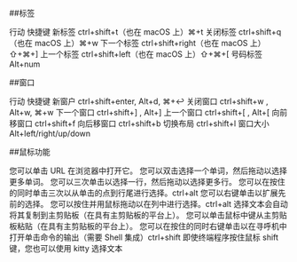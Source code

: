 ##标签

行动    	快捷键
新标签  	ctrl+shift+t（也在 macOS 上）⌘+t
关闭标签	ctrl+shift+q（也在 macOS 上）⌘+w
下一个标签	ctrl+shift+right（也在 macOS 上）⇧+⌘+]
上一个标签	ctrl+shift+left（也在 macOS 上）⇧+⌘+[
号码标签    Alt+num

##窗口

行动    	快捷键
新窗户  	ctrl+shift+enter, Alt+d, ⌘+↩
关闭窗口	ctrl+shift+w , Alt+w, ⌘+w
下一个窗口	ctrl+shift+] , Alt+]
上一个窗口	ctrl+shift+[ , Alt+[
向前移窗口	ctrl+shift+f
向后移窗口	ctrl+shift+b
切换布局	ctrl+shift+l
窗口大小    Alt+left/right/up/down

##鼠标功能

您可以单击 URL 在浏览器中打开它。
您可以双击选择一个单词，然后拖动以选择更多单词。
您可以三次单击以选择一行，然后拖动以选择更多行。
您可以在按住的同时单击三次以从单击的点到行尾进行选择。ctrl+alt
您可以右键单击以扩展先前的选择。
您可以按住并用鼠标拖动以在列中进行选择。ctrl+alt
选择文本会自动将其复制到主剪贴板（在具有主剪贴板的平台上）。
您可以单击鼠标中键从主剪贴板粘贴（在具有主剪贴板的平台上）。
您可以在按住的同时右键单击以在寻呼机中打开单击命令的输出（需要 Shell 集成）ctrl+shift
即使终端程序按住鼠标 shift 键，您也可以使用 kitty 选择文本
